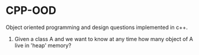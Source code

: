 # CPP-OOD
Object oriented programming and design questions implemented in c++.
1. Given a class A and we want to know at any time how many object of A live in 'heap' memory?
